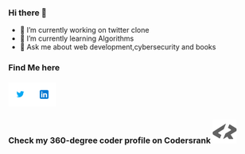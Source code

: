 ### Hi there 👋

- 🔭 I’m currently working on twitter clone
- 🌱 I’m currently learning Algorithms
- 💬 Ask me about web development,cybersecurity and books

### Find Me here

#### [![twitter](images/icons8-twitter-48.png)][1][![linkedin](images/icons8-linkedin-48.png)][2]

### Check my 360-degree coder profile on Codersrank [![codersrank](images/codersrank.svg)][3]

[1]: https://twitter.com/saurabhbharti_
[2]: https://www.linkedin.com/in/saurabh-bharti-2ba3018a/
[3]: https://profile.codersrank.io/user/iamsbharti
